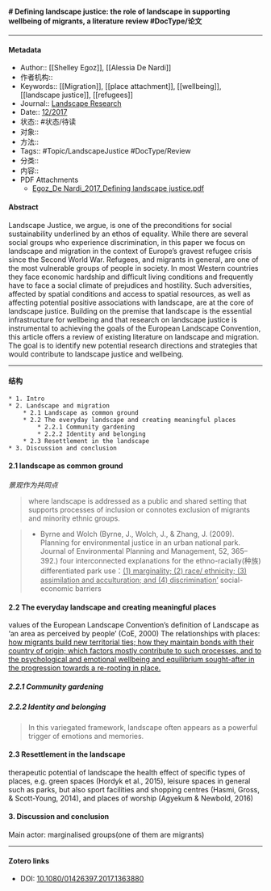 #### # Defining landscape justice: the role of landscape in supporting wellbeing of migrants, a literature review  #DocType/论文

***
#### Metadata
- Author:: [[Shelley Egoz]], [[Alessia De Nardi]]
- 作者机构:: 
- Keywords:: [[Migration]], [[place attachment]], [[wellbeing]], [[landscape justice]], [[refugees]]
- Journal:: [Landscape Research](landscape-research.md)
- Date:: [12/2017](12/2017)
- 状态:: #状态/待读 
- 对象:: 
- 方法:: 
- Tags:: #Topic/LandscapeJustice #DocType/Review 
- 分类:: 
- 内容:: 
- PDF Attachments
	- [Egoz_De Nardi_2017_Defining landscape justice.pdf](zotero://open-pdf/library/items/MTY9EUBZ)

#### Abstract

Landscape Justice, we argue, is one of the preconditions for social sustainability underlined by an ethos of equality. While there are several social groups who experience discrimination, in this paper we focus on landscape and migration in the context of Europe’s gravest refugee crisis since the Second World War. Refugees, and migrants in general, are one of the most vulnerable groups of people in society. In most Western countries they face economic hardship and difficult living conditions and frequently have to face a social climate of prejudices and hostility. Such adversities, affected by spatial conditions and access to spatial resources, as well as affecting potential positive associations with landscape, are at the core of landscape justice. Building on the premise that landscape is the essential infrastructure for wellbeing and that research on landscape justice is instrumental to achieving the goals of the European Landscape Convention, this article offers a review of existing literature on landscape and migration. The goal is to identify new potential research directions and strategies that would contribute to landscape justice and wellbeing.

***
#### 结构
	* 1. Intro
	* 2. Landscape and migration
		* 2.1 Landscape as common ground
		* 2.2 The everyday landscape and creating meaningful places
			* 2.2.1 Community gardening
			* 2.2.2 Identity and belonging
		* 2.3 Resettlement in the landscape
	* 3. Discussion and conclusion

#### 2.1 landscape as common ground 
*景观作为共同点*
> where landscape is addressed as a public and shared setting that supports processes of inclusion or connotes exclusion of migrants and minority ethnic groups.

> * Byrne and Wolch (Byrne, J., Wolch, J., & Zhang, J. (2009). Planning for environmental justice in an urban national park. Journal of Environmental Planning and Management, 52, 365–392.)
>  four interconnected explanations for the ethno-racially(种族) differentiated park use：<u>(1) marginality; (2) race/ ethnicity; (3) assimilation and acculturation; and (4) discrimination’</u>
> social-economic barriers 



#### 2.2 The everyday landscape and creating meaningful places
values of the European Landscape Convention’s definition of Landscape as ‘an area as perceived by people’ (CoE, 2000)
The relationships with places: <u>how migrants build new territorial ties; how they maintain bonds with their country of origin; which factors mostly contribute to such processes, and to the psychological and emotional wellbeing and equilibrium sought-after in the progression towards a re-rooting in place.</u>



##### 2.2.1 Community gardening
##### 2.2.2 Identity and belonging
> In this variegated framework, landscape often appears as a powerful trigger of emotions and memories.

#### 2.3 Resettlement in the landscape
therapeutic potential of landscape
the health effect of specific types of places, e.g. green spaces (Hordyk et al., 2015), leisure spaces in general such as parks, but also sport facilities and shopping centres (Hasmi, Gross, & Scott-Young, 2014), and places of worship (Agyekum & Newbold, 2016)

#### 3. Discussion and conclusion
Main actor: marginalised groups(one of them are migrants)
***
#### Zotero links
* DOI: [10.1080/01426397.2017.1363880](https://doi.org/10.1080/01426397.2017.1363880)
